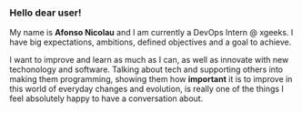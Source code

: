 ### Hello dear user!

My name is __Afonso Nicolau__ and I am currently a DevOps Intern @ xgeeks. I have big expectations, ambitions, defined objectives and a goal to achieve.

I want to improve and learn as much as I can, as well as innovate with new techonology and software.
Talking about tech and supporting others into making them programming, showing them how __important__ it is to improve in this world of everyday changes and evolution, is really one of the things I feel absolutely happy to have a conversation about.

<!--
**afonsonicolau/afonsonicolau** is a ✨ _special_ ✨ repository because its `README.md` (this file) appears on your GitHub profile.

Here are some ideas to get you started:

- 🔭 I’m currently working on ...
- 🌱 I’m currently learning ...
- 👯 I’m looking to collaborate on ...
- 🤔 I’m looking for help with ...
- 💬 Ask me about ...
- 📫 How to reach me: ...
- 😄 Pronouns: ...
- ⚡ Fun fact: ...
-->
